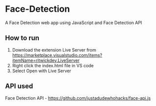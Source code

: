 # Face-Detection
A Face Detection web app using JavaScript and Face Detection API

## How to run 
1. Download the extension Live Server from https://marketplace.visualstudio.com/items?itemName=ritwickdey.LiveServer
2. Right click the index.html file in VS code
3. Select Open with Live Server

## API used 
Face Detection API - https://github.com/justadudewhohacks/face-api.js
